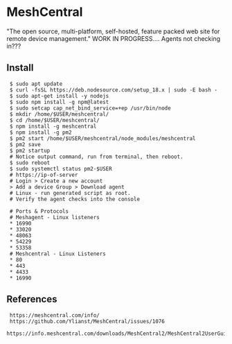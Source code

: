 MeshCentral
=====

"The open source, multi-platform, self-hosted, feature packed web site for remote device management."
WORK IN PROGRESS.... Agents not checking in???

Install
--------

     $ sudo apt update
     $ curl -fsSL https://deb.nodesource.com/setup_18.x | sudo -E bash - 
     $ sudo apt-get install -y nodejs 
     $ sudo npm install -g npm@latest
     $ sudo setcap cap_net_bind_service=+ep /usr/bin/node
     $ mkdir /home/$USER/meshcentral/
     $ cd /home/$USER/meshcentral/
     $ npm install -g meshcentral
     $ npm install -g pm2
     $ pm2 start /home/$USER/meshcentral/node_modules/meshcentral
     $ pm2 save 
     $ pm2 startup
     # Notice output command, run from terminal, then reboot. 
     $ sudo reboot
     $ sudo systemctl status pm2-$USER
     # https://ip-of-server
     # Login > Create a new account 
     > Add a device Group > Download agent
     # Linux - run generated script as root.
     # Verify the agent checks into the console

     # Ports & Protocols
     # Meshagent - Linux listeners
     * 16990
     * 33020
     * 48063
     * 54229
     * 53358
     # Meshcentral - Linux Listeners
     * 80
     * 443
     * 4433 
     * 16990
     
References
----------

     https://meshcentral.com/info/
     https://github.com/Ylianst/MeshCentral/issues/1076
     https://info.meshcentral.com/downloads/MeshCentral2/MeshCentral2UserGuide.pdf